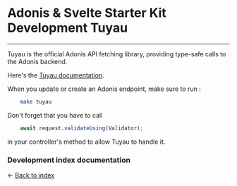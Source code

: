 # Adonis & Svelte Starter Kit Development Tuyau

---

Tuyau is the official Adonis API fetching library, providing type-safe calls to the Adonis backend.

Here's the [Tuyau documentation](https://adonisjs.com/blog/introducing-tuyau).

When you update or create an Adonis endpoint, make sure to run :

```bash
    make tuyau
```

Don't forget that you have to call

```typescript
    await request.validateUsing(Validator);
```

in your controller's method to allow Tuyau to handle it.

### Development index documentation

&larr; [Back to index](index.md)
